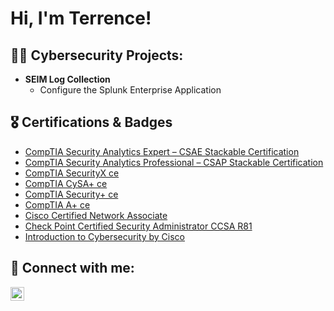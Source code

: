 <h1>Hi, I'm Terrence!

<h2>👨‍💻 Cybersecurity Projects:</h2>

- <b>SEIM Log Collection</b>
  - Configure the Splunk Enterprise
Application


<h2>🎖️ Certifications & Badges </h2>

- [CompTIA Security Analytics Expert – CSAE Stackable Certification](https://www.credly.com/badges/632226e3-2a94-40ba-ac41-265d8321a989/public_url)
- [CompTIA Security Analytics Professional – CSAP Stackable Certification](https://www.credly.com/badges/91990138-787b-4430-aba0-69bf9d7749cd/public_url)
- [CompTIA SecurityX ce](https://www.credly.com/badges/b28ccef6-1ad0-4266-8dfa-c7a6850b95de/public_url)
- [CompTIA CySA+ ce](https://www.credly.com/badges/d0b0fec0-25c1-4b02-9d7f-9e90d9f2b87b/public_url)
- [CompTIA Security+ ce](https://www.credly.com/badges/764d10c4-6176-4fd0-a4d2-1b1e3f089ee0/public_url)
- [CompTIA A+ ce](https://www.credly.com/badges/216c9ae3-ba6a-4982-b474-156d07849417/public_url)
- [Cisco Certified Network Associate](https://www.credly.com/badges/f6ead786-5c5b-4bdd-9f97-48251c1ec344/public_url)
- [Check Point Certified Security Administrator CCSA R81](https://www.credly.com/badges/4e26a355-3912-483d-ac49-41d9ccf4bb6d/public_url)
- [Introduction to Cybersecurity by Cisco](https://www.credly.com/badges/d9705918-e1e9-4cd6-9938-cd18ff357c9b/public_url) 





<h2> 🤳 Connect with me:</h2>

[<img align="left" alt="Terrence Nails | LinkedIn" width="22px" src="https://cdn.jsdelivr.net/npm/simple-icons@v3/icons/linkedin.svg" />](https://www.linkedin.com/in/terrencenails)


[linkedin]: https://www.linkedin.com/in/terrencenails

<!--
**joshmadakor1/joshmadakor1** is a ✨ _special_ ✨ repository because its `README.md` (this file) appears on your GitHub profile.

Here are some ideas to get you started:

- 🔭 I’m currently working on ...
- 🌱 I’m currently learning ...
- 👯 I’m looking to collaborate on ...
- 🤔 I’m looking for help with ...
- 💬 Ask me about ...
- 📫 How to reach me: ...
- 😄 Pronouns: ...
- ⚡ Fun fact: ...
-->
